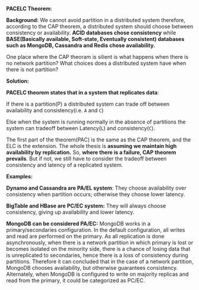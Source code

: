 **PACELC Theorem**:

**Background:** We cannot avoid partition in a distributed system therefore, according to the CAP theorem, a distributed system should choose between consistency or availability. **ACID databases chose consistency** while **BASE(Basically available, Soft-state, Eventually consistent) databases such as MongoDB, Cassandra and Redis chose availability.**

One place where the CAP theoram is silient is what happens when there is no network partition? What choices does a distributed system have when there is not partition?

**Solution:**

**PACELC theorem states that in a system that replicates data**:

If there is a partition(P) a distributed system can trade off between availability and consistency(i.e. `A` and `C`)
    
Else when the system is running normally in the absence of partitions the system can tradeoff between Latency(`L`) and consistency(`C`).

The first part of the theorem(PAC) is the same as the CAP theorem, and the ELC is the extension. The whole thesis is **assuming we maintain high availability by replication.** So, **where there is a failure, CAP theorem prevails**. But if not, we still have to consider the tradeoff between consistency and latency of a replicated system.

**Examples:**

**Dynamo and Cassandra are PA/EL system**: They choose availability over consistency when partition occurs; otherwise they choose lower latency.

**BigTable and HBase are PC/EC system:** They will always choose consistency, giving up availability and lower latency.

**MongoDB can be considered PA/EC:** MongoDB works in a primary/secondaries configuration. In the default configuration, all writes and read are performed on the primary. As all replication is done asynchronously, when there is a network partition in which primary is lost or becomes isolated on the minority side, there is a chance of losing data that is unreplicated to secondaries, hence there is a loss of consistency during partitions. Therefore it can concluded that in the case of a network partition, MongoDB chooses availability, but otherwise guarantees consistency. Alternately, when MongoDB is configured to write on majority replicas and read from the primary, it could be categorized as PC/EC.



